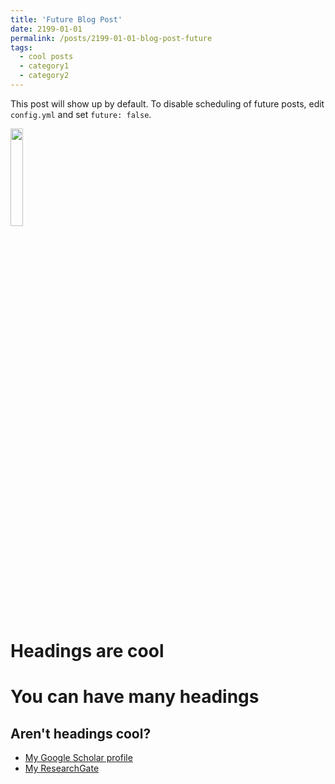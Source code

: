 ```yaml
---
title: 'Future Blog Post'
date: 2199-01-01
permalink: /posts/2199-01-01-blog-post-future
tags:
  - cool posts
  - category1
  - category2
---
```


This post will show up by default. To disable scheduling of future posts, edit `config.yml` and set `future: false`. 

<img src='/images/profile.png' width="20%">

Headings are cool
======

You can have many headings
======

Aren't headings cool?
------

  - <a href="https://scholar.google.de/citations?user=TJ8ipQQAAAAJ&hl=en">My Google Scholar profile</a>
  - [My ResearchGate](https://www.researchgate.net/profile/Chunqi-Jiang-3)
